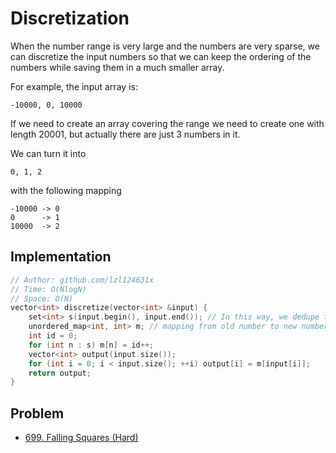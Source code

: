 # Discretization

When the number range is very large and the numbers are very sparse, we can discretize the input numbers so that we can keep the ordering of the numbers while saving them in a much smaller array.

For example, the input array is:

```text
-10000, 0, 10000
```

If we need to create an array covering the range we need to create one with length 20001, but actually there are just 3 numbers in it.

We can turn it into

```text
0, 1, 2
```

with the following mapping

```text
-10000 -> 0
0      -> 1
10000  -> 2
```

## Implementation

```cpp
// Author: github.com/lzl124631x
// Time: O(NlogN)
// Space: O(N)
vector<int> discretize(vector<int> &input) {
    set<int> s(input.begin(), input.end()); // In this way, we dedupe the data and sort them
    unordered_map<int, int> m; // mapping from old number to new number
    int id = 0;
    for (int n : s) m[n] = id++;
    vector<int> output(input.size());
    for (int i = 0; i < input.size(); ++i) output[i] = m[input[i]];
    return output;
}
```

## Problem

* [699. Falling Squares (Hard)](https://leetcode.com/problems/falling-squares/)

